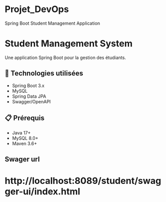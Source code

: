 # Projet_DevOps
Spring Boot Student Management Application

# Student Management System

Une application Spring Boot pour la gestion des étudiants.

## 🚀 Technologies utilisées
- Spring Boot 3.x
- MySQL
- Spring Data JPA
- Swagger/OpenAPI

## 📋 Prérequis
- Java 17+
- MySQL 8.0+
- Maven 3.6+

## Swager url
# http://localhost:8089/student/swagger-ui/index.html